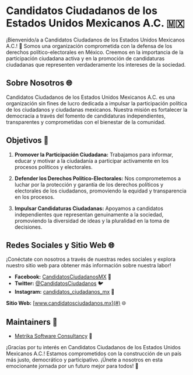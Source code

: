 # Candidatos Ciudadanos de los Estados Unidos Mexicanos A.C. 🇲🇽

¡Bienvenido/a a Candidatos Ciudadanos de los Estados Unidos Mexicanos A.C.! 🎉 Somos una organización comprometida con la defensa de los derechos político-electorales en México. Creemos en la importancia de la participación ciudadana activa y en la promoción de candidaturas ciudadanas que representen verdaderamente los intereses de la sociedad.

## Sobre Nosotros 🌐

Candidatos Ciudadanos de los Estados Unidos Mexicanos A.C. es una organización sin fines de lucro dedicada a impulsar la participación política de los ciudadanos y ciudadanas mexicanos. Nuestra misión es fortalecer la democracia a través del fomento de candidaturas independientes, transparentes y comprometidas con el bienestar de la comunidad.

## Objetivos 🎯

1. **Promover la Participación Ciudadana:** Trabajamos para informar, educar y motivar a la ciudadanía a participar activamente en los procesos políticos y electorales.

2. **Defender los Derechos Político-Electorales:** Nos comprometemos a luchar por la protección y garantía de los derechos políticos y electorales de los ciudadanos, promoviendo la equidad y transparencia en los procesos.

3. **Impulsar Candidaturas Ciudadanas:** Apoyamos a candidatos independientes que representan genuinamente a la sociedad, promoviendo la diversidad de ideas y la pluralidad en la toma de decisiones.

## Redes Sociales y Sitio Web 🌐

¡Conéctate con nosotros a través de nuestras redes sociales y explora nuestro sitio web para obtener más información sobre nuestra labor!

- **Facebook:** [CandidatosCiudadanosMX](#) 👥
- **Twitter:** [@CandidatosCiudadanos](#) 🐦
- **Instagram:** [candidatos_ciudadanos_mx](#) 📸

**Sitio Web:** [www.candidatosciudadanos.mx](#) 🌐

## Maintainers 🤝

- [Metrika Software Consultancy](https://metrika.digital) 🥨

¡Gracias por tu interés en Candidatos Ciudadanos de los Estados Unidos Mexicanos A.C.! Estamos comprometidos con la construcción de un país más justo, democrático y participativo. ¡Únete a nosotros en esta emocionante jornada por un futuro mejor para todos! 🌟
